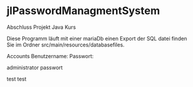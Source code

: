 # jlPasswordManagmentSystem
Abschluss Projekt Java Kurs

Diese Programm läuft mit einer mariaDb einen Export der SQL datei finden Sie im Ordner src/main/resources/databasefiles.

Accounts
Benutzername:    Passwort:

administrator	 passwort

test	         test

